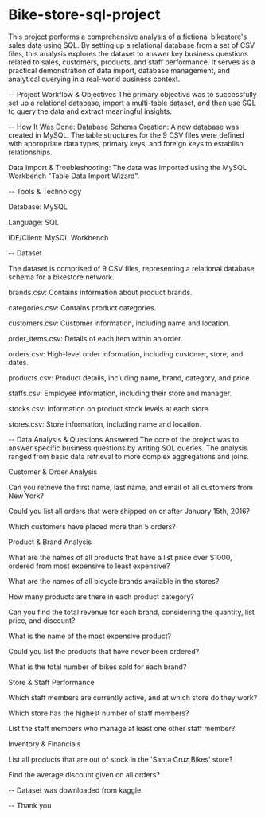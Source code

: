 # Bike-store-sql-project
This project performs a comprehensive analysis of a fictional bikestore's sales data using SQL. By setting up a relational database from a set of CSV files, this analysis explores the dataset to answer key business questions related to sales, customers, products, and staff performance. It serves as a practical demonstration of data import, database management, and analytical querying in a real-world business context.

-- Project Workflow & Objectives
The primary objective was to successfully set up a relational database, import a multi-table dataset, and then use SQL to query the data and extract meaningful insights.

-- How It Was Done: Database Schema Creation: A new database was created in MySQL. The table structures for the 9 CSV files were defined with appropriate data types, primary keys, and foreign keys to establish relationships.

Data Import & Troubleshooting: The data was imported using the MySQL Workbench "Table Data Import Wizard".

-- Tools & Technology

Database: MySQL

Language: SQL

IDE/Client: MySQL Workbench

-- Dataset

The dataset is comprised of 9 CSV files, representing a relational database schema for a bikestore network.

brands.csv: Contains information about product brands.

categories.csv: Contains product categories.

customers.csv: Customer information, including name and location.

order_items.csv: Details of each item within an order.

orders.csv: High-level order information, including customer, store, and dates.

products.csv: Product details, including name, brand, category, and price.

staffs.csv: Employee information, including their store and manager.

stocks.csv: Information on product stock levels at each store.

stores.csv: Store information, including name and location.

-- Data Analysis & Questions Answered The core of the project was to answer specific business questions by writing SQL queries. The analysis ranged from basic data retrieval to more complex aggregations and joins.

Customer & Order Analysis

Can you retrieve the first name, last name, and email of all customers from New York?

Could you list all orders that were shipped on or after January 15th, 2016?

Which customers have placed more than 5 orders?

Product & Brand Analysis

What are the names of all products that have a list price over $1000, ordered from most expensive to least expensive?

What are the names of all bicycle brands available in the stores?

How many products are there in each product category?

Can you find the total revenue for each brand, considering the quantity, list price, and discount?

What is the name of the most expensive product?

Could you list the products that have never been ordered?

What is the total number of bikes sold for each brand?

Store & Staff Performance

Which staff members are currently active, and at which store do they work?

Which store has the highest number of staff members?

List the staff members who manage at least one other staff member?

Inventory & Financials

List all products that are out of stock in the 'Santa Cruz Bikes' store?

Find the average discount given on all orders?

-- Dataset was downloaded from kaggle.

-- Thank you

